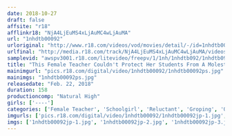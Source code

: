 ```yaml
---
date: 2018-10-27
draft: false
affsite: "r18"
afflinkr18: "NjA4LjEuMS4xLjAuMC4wLjAuMA"
url: "1nhdtb00092"
urloriginal: "http://www.r18.com/videos/vod/movies/detail/-/id=1nhdtb00092"
urlfinal: "http://media.r18.com/track/NjA4LjEuMS4xLjAuMC4wLjAuMA/videos/vod/movies/detail/-/id=1nhdtb00092"
samplevid: "awspv3001.r18.com/litevideo/freepv/1/1nh/1nhdtb092/1nhdtb092_dmb_w.mp4"
title: "This Female Teacher Couldn't Protect Her Students From A Molester, And So She Got Fucked Along With Them"
mainimgurl: "pics.r18.com/digital/video/1nhdtb00092/1nhdtb00092ps.jpg"
mainimgs: "1nhdtb00092ps.jpg"
releasedate: "Feb. 22, 2018"
duration: 158
productioncomp: "Natural High"
girls: ['----']
categories: ['Female Teacher', 'Schoolgirl', 'Reluctant', 'Groping', 'Orgy', 'Hi-Def']
imgurls: ['pics.r18.com/digital/video/1nhdtb00092/1nhdtb00092jp-1.jpg', 'pics.r18.com/digital/video/1nhdtb00092/1nhdtb00092jp-2.jpg', 'pics.r18.com/digital/video/1nhdtb00092/1nhdtb00092jp-3.jpg', 'pics.r18.com/digital/video/1nhdtb00092/1nhdtb00092jp-4.jpg', 'pics.r18.com/digital/video/1nhdtb00092/1nhdtb00092jp-5.jpg', 'pics.r18.com/digital/video/1nhdtb00092/1nhdtb00092jp-6.jpg', 'pics.r18.com/digital/video/1nhdtb00092/1nhdtb00092jp-7.jpg', 'pics.r18.com/digital/video/1nhdtb00092/1nhdtb00092jp-8.jpg', 'pics.r18.com/digital/video/1nhdtb00092/1nhdtb00092jp-9.jpg', 'pics.r18.com/digital/video/1nhdtb00092/1nhdtb00092jp-10.jpg', 'pics.r18.com/digital/video/1nhdtb00092/1nhdtb00092jp-11.jpg', 'pics.r18.com/digital/video/1nhdtb00092/1nhdtb00092jp-12.jpg', 'pics.r18.com/digital/video/1nhdtb00092/1nhdtb00092jp-13.jpg', 'pics.r18.com/digital/video/1nhdtb00092/1nhdtb00092jp-14.jpg', 'pics.r18.com/digital/video/1nhdtb00092/1nhdtb00092jp-15.jpg', 'pics.r18.com/digital/video/1nhdtb00092/1nhdtb00092jp-16.jpg', 'pics.r18.com/digital/video/1nhdtb00092/1nhdtb00092jp-17.jpg', 'pics.r18.com/digital/video/1nhdtb00092/1nhdtb00092jp-18.jpg', 'pics.r18.com/digital/video/1nhdtb00092/1nhdtb00092jp-19.jpg', 'pics.r18.com/digital/video/1nhdtb00092/1nhdtb00092jp-20.jpg']
imgs: ['1nhdtb00092jp-1.jpg', '1nhdtb00092jp-2.jpg', '1nhdtb00092jp-3.jpg', '1nhdtb00092jp-4.jpg', '1nhdtb00092jp-5.jpg', '1nhdtb00092jp-6.jpg', '1nhdtb00092jp-7.jpg', '1nhdtb00092jp-8.jpg', '1nhdtb00092jp-9.jpg', '1nhdtb00092jp-10.jpg', '1nhdtb00092jp-11.jpg', '1nhdtb00092jp-12.jpg', '1nhdtb00092jp-13.jpg', '1nhdtb00092jp-14.jpg', '1nhdtb00092jp-15.jpg', '1nhdtb00092jp-16.jpg', '1nhdtb00092jp-17.jpg', '1nhdtb00092jp-18.jpg', '1nhdtb00092jp-19.jpg', '1nhdtb00092jp-20.jpg']
---
```

